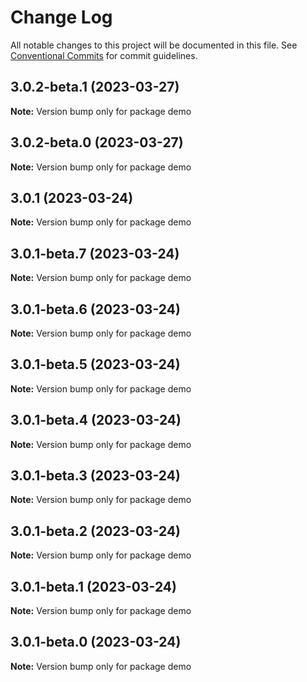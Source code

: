 # Change Log

All notable changes to this project will be documented in this file.
See [Conventional Commits](https://conventionalcommits.org) for commit guidelines.

## 3.0.2-beta.1 (2023-03-27)

**Note:** Version bump only for package demo





## 3.0.2-beta.0 (2023-03-27)

**Note:** Version bump only for package demo





## 3.0.1 (2023-03-24)

**Note:** Version bump only for package demo





## 3.0.1-beta.7 (2023-03-24)

**Note:** Version bump only for package demo





## 3.0.1-beta.6 (2023-03-24)

**Note:** Version bump only for package demo





## 3.0.1-beta.5 (2023-03-24)

**Note:** Version bump only for package demo





## 3.0.1-beta.4 (2023-03-24)

**Note:** Version bump only for package demo





## 3.0.1-beta.3 (2023-03-24)

**Note:** Version bump only for package demo





## 3.0.1-beta.2 (2023-03-24)

**Note:** Version bump only for package demo





## 3.0.1-beta.1 (2023-03-24)

**Note:** Version bump only for package demo





## 3.0.1-beta.0 (2023-03-24)

**Note:** Version bump only for package demo
